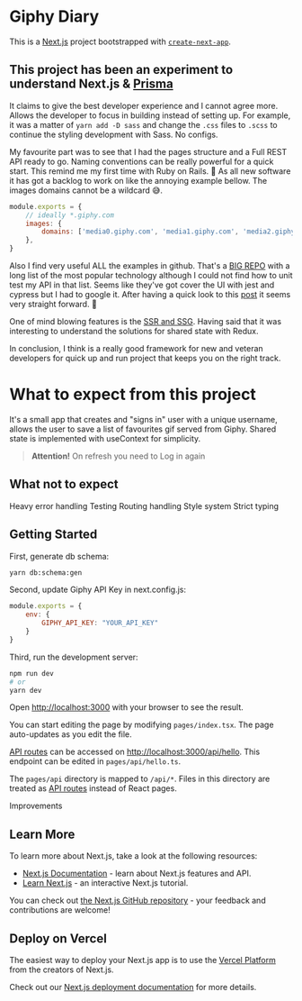 # Giphy Diary

This is a [Next.js](https://nextjs.org/) project bootstrapped with [`create-next-app`](https://github.com/vercel/next.js/tree/canary/packages/create-next-app).

## This project has been an experiment to understand Next.js & [Prisma](https://www.prisma.io/)
It claims to give the best developer experience and I cannot agree more. Allows the developer to focus in building instead of setting up. For example, it was a matter of `yarn add -D sass` and change the `.css` files to `.scss` to continue the styling development with Sass. No configs.

My favourite part was to see that I had the pages structure and a Full REST API ready to go. Naming conventions can be really powerful for a quick start. This remind me my first time with Ruby on Rails. 🥰
As all new software it has got a backlog to work on like the annoying example bellow. The images domains cannot be a wildcard 😅.
```js
module.exports = {
    // ideally *.giphy.com
    images: {
        domains: ['media0.giphy.com', 'media1.giphy.com', 'media2.giphy.com', 'media3.giphy.com', 'media4.giphy.com', 'media5.giphy.com', 'media6.giphy.com'],
    },
}
```
Also I find very useful ALL the examples in github. That's a [BIG REPO](https://github.com/vercel/next.js/tree/canary/examples) with a long list of the most popular technology although I could not find how to unit test my API in that list. Seems like they've got cover the UI with jest and cypress but I had to google it. After having a quick look to this [post](https://seanconnolly.dev/unit-testing-nextjs-api-routes) it seems very straight forward. 🤷

One of mind blowing features is the [SSR and SSG](https://blog.logrocket.com/ssg-vs-ssr-in-next-js/). Having said that it was interesting to understand the solutions for shared state with Redux.

In conclusion, I think is a really good framework for new and veteran developers for quick up and run project that keeps you on the right track. 

# What to expect from this project
It's a small app that creates and "signs in" user with a unique username, allows the user to save a list of favourites gif served from Giphy.
Shared state is implemented with useContext for simplicity. 
> **Attention!** On refresh you need to Log in again

## What not to expect
Heavy error handling
Testing
Routing handling
Style system
Strict typing

## Getting Started

First, generate db schema:

```bash
yarn db:schema:gen
```

Second, update Giphy API Key in next.config.js:
```js
module.exports = {
    env: {
        GIPHY_API_KEY: "YOUR_API_KEY"
    }
}
```

Third, run the development server:

```bash
npm run dev
# or
yarn dev
```

Open [http://localhost:3000](http://localhost:3000) with your browser to see the result.

You can start editing the page by modifying `pages/index.tsx`. The page auto-updates as you edit the file.

[API routes](https://nextjs.org/docs/api-routes/introduction) can be accessed on [http://localhost:3000/api/hello](http://localhost:3000/api/hello). This endpoint can be edited in `pages/api/hello.ts`.

The `pages/api` directory is mapped to `/api/*`. Files in this directory are treated as [API routes](https://nextjs.org/docs/api-routes/introduction) instead of React pages.

Improvements


## Learn More

To learn more about Next.js, take a look at the following resources:

- [Next.js Documentation](https://nextjs.org/docs) - learn about Next.js features and API.
- [Learn Next.js](https://nextjs.org/learn) - an interactive Next.js tutorial.

You can check out [the Next.js GitHub repository](https://github.com/vercel/next.js/) - your feedback and contributions are welcome!

## Deploy on Vercel

The easiest way to deploy your Next.js app is to use the [Vercel Platform](https://vercel.com/new?utm_medium=default-template&filter=next.js&utm_source=create-next-app&utm_campaign=create-next-app-readme) from the creators of Next.js.

Check out our [Next.js deployment documentation](https://nextjs.org/docs/deployment) for more details.
